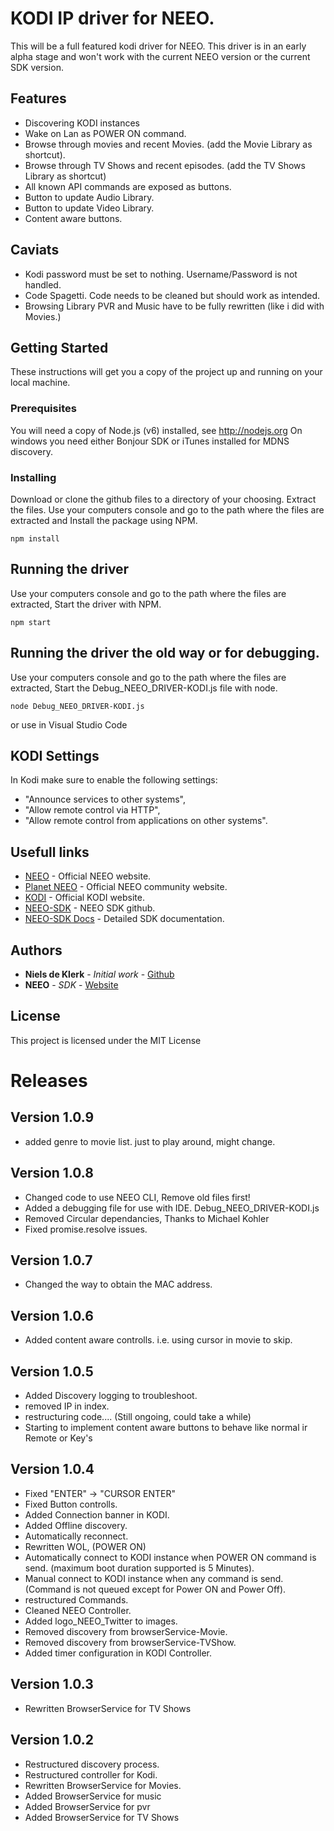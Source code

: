 # KODI IP driver for NEEO.

This will be a full featured kodi driver for NEEO. This driver is in an early alpha stage and won't work with the current NEEO version or the current SDK version.

## Features

* Discovering KODI instances
* Wake on Lan as POWER ON command.
* Browse through movies and recent Movies. (add the <Directory> Movie Library as shortcut).
* Browse through TV Shows and recent episodes. (add the <Directory> TV Shows Library as shortcut)
* All known API commands are exposed as buttons.
* Button to update Audio Library.
* Button to update Video Library.
* Content aware buttons.

## Caviats

- Kodi password must be set to nothing. Username/Password is not handled.
- Code Spagetti. Code needs to be cleaned but should work as intended.
- Browsing Library PVR and Music have to be fully rewritten (like i did with Movies.)

## Getting Started

These instructions will get you a copy of the project up and running on your local machine.


### Prerequisites

You will need a copy of Node.js (v6) installed, see http://nodejs.org
On windows you need either Bonjour SDK or iTunes installed for MDNS discovery.


### Installing

Download or clone the github files to a directory of your choosing.
Extract the files.
Use your computers console and go to the path where the files are extracted and Install the package using NPM.

```
npm install
```


## Running the driver

Use your computers console and go to the path where the files are extracted, Start the driver with NPM.

```
npm start
```

## Running the driver the old way or for debugging.

Use your computers console and go to the path where the files are extracted, Start the Debug_NEEO_DRIVER-KODI.js file with node.

```
node Debug_NEEO_DRIVER-KODI.js
```

or use <f5> in Visual Studio Code

## KODI Settings

In Kodi make sure to enable the following settings: 
  * "Announce services to other systems", 
  * "Allow remote control via HTTP",
  * "Allow remote control from applications on other systems". 

## Usefull links

* [NEEO](https://neeo.com/) - Official NEEO website.
* [Planet NEEO](https://planet.neeo.com/) - Official NEEO community website.
* [KODI](https://kodi.tv/) - Official KODI website.
* [NEEO-SDK](https://github.com/NEEOInc/neeo-sdk) - NEEO SDK github.
* [NEEO-SDK Docs](https://neeoinc.github.io/neeo-sdk/) - Detailed SDK documentation.


## Authors

* **Niels de Klerk** - *Initial work* - [Github](https://github.com/nklerk/)
* **NEEO** - *SDK* - [Website](https://neeo.com/)


## License

This project is licensed under the MIT License

# Releases

## Version 1.0.9
- added genre to movie list. just to play around, might change.

## Version 1.0.8
- Changed code to use NEEO CLI, Remove old files first!
- Added a debugging file for use with IDE. Debug_NEEO_DRIVER-KODI.js
- Removed Circular dependancies, Thanks to Michael Kohler
- Fixed promise.resolve issues.


## Version 1.0.7
- Changed the way to obtain the MAC address.

## Version 1.0.6
- Added content aware controlls. i.e. using cursor in movie to skip.

## Version 1.0.5
- Added Discovery logging to troubleshoot.
- removed IP in index.
- restructuring code.... (Still ongoing, could take a while)
- Starting to implement content aware buttons to behave like normal ir Remote or Key's

## Version 1.0.4
- Fixed "ENTER" -> "CURSOR ENTER"
- Fixed Button controlls.
- Added Connection banner in KODI.
- Added Offline discovery.
- Automatically reconnect.
- Rewritten WOL, (POWER ON)
- Automatically connect to KODI instance when POWER ON command is send. (maximum boot duration supported is 5 Minutes).
- Manual connect to KODI instance when any command is send. (Command is not queued except for Power ON and Power Off).
- restructured Commands.
- Cleaned NEEO Controller.
- Added logo_NEEO_Twitter to images.
- Removed discovery from browserService-Movie.
- Removed discovery from browserService-TVShow.
- Added timer configuration in KODI Controller.

## Version 1.0.3
- Rewritten BrowserService for TV Shows

## Version 1.0.2
- Restructured discovery process.
- Restructured controller for Kodi.
- Rewritten BrowserService for Movies.
- Added BrowserService for music
- Added BrowserService for pvr
- Added BrowserService for TV Shows